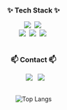<h3 align="center">✨ Tech Stack ✨</h3>

<div align="center">
    <img src="https://img.shields.io/badge/SpringBoot-6DB33F?style=for-the-badge&logo=spring-boot&logoColor=white" />&nbsp
    <img src="https://img.shields.io/badge/Vue.js-4FC08D?style=for-the-badge&logo=vue.js&logoColor=white" />&nbsp
</div>

<div align="center">
    <img src="https://img.shields.io/badge/MySQL-4479A1?style=for-the-badge&logo=mysql&logoColor=white" />&nbsp
    <img src="https://img.shields.io/badge/Python-3776AB?style=for-the-badge&logo=python&logoColor=white" />&nbsp
    <img src="https://img.shields.io/badge/AWS-232F3E?style=for-the-badge&logo=amazon-aws&logoColor=white" />&nbsp
</div>

<br>

<h3 align="center">📫 Contact 📫</h3>
<div align="center">
  <a href="https://velog.io/@dlalsgud12"><img src="https://img.shields.io/badge/Velog-1EBC8F?style=for-the-badge&logo=velog&logoColor=white" /></a>
  <a href="mailto:dlalsgud12@naver.com"><img src="https://img.shields.io/badge/dlalsgud12@naver.com-D14836?style=for-the-badge&logo=gmail&logoColor=white"/></a>
</div>

<br>

<div align="center">

  ![Top Langs](https://github-readme-stats.vercel.app/api/top-langs/?username=myo22&layout=compact)

</div>

